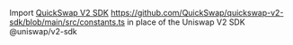 
Import
[QuickSwap V2 SDK](https://www.npmjs.com/package/quickswap-v2-sdk)
https://github.com/QuickSwap/quickswap-v2-sdk/blob/main/src/constants.ts
in place of the Uniswap V2 SDK @uniswap/v2-sdk